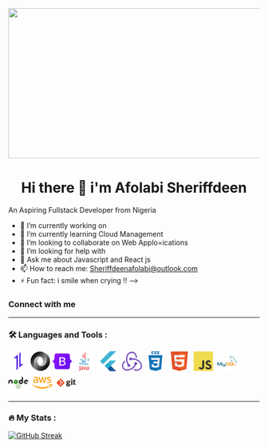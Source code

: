<div align="center">
  <img src="https://media.giphy.com/media/dWesBcTLavkZuG35MI/giphy.gif" width="600" height="300"/>
 
  # Hi there 👋 i'm Afolabi Sheriffdeen
</div>





 An Aspiring Fullstack Developer from Nigeria


- 🔭 I’m currently working on 
- 🌱 I’m currently learning Cloud Management
- 👯 I’m looking to collaborate on Web Applo=ications
- 🤔 I’m looking for help with 
- 💬 Ask me about Javascript and React js
- 📫 How to reach me: Sheriffdeenafolabi@outlook.com
- ⚡ Fun fact: i smile when crying !!
-->


### Connect with me

---


### :hammer_and_wrench: Languages and Tools :
<div>
 <img src="https://github.com/devicons/devicon/blob/master/icons/axios/axios-plain.svg" title="Axios" alt="Axiox" width="40" height="40"/>
 <img src="https://github.com/devicons/devicon/blob/master/icons/json/json-original.svg" title="Axios" alt="Axiox" width="40" height="40"/>
 <img src="https://github.com/devicons/devicon/blob/master/icons/bootstrap/bootstrap-original.svg" title="Bootstrap" alt="Bootstrap" width="40" height="40"/>
  <img src="https://github.com/devicons/devicon/blob/master/icons/java/java-original-wordmark.svg" title="Java" alt="Java" width="40" height="40"/>&nbsp;
  <img src="https://github.com/devicons/devicon/blob/master/icons/flutter/flutter-original.svg" title="Flutter" alt="Flutter" width="40" height="40"/>&nbsp;
  <img src="https://github.com/devicons/devicon/blob/master/icons/redux/redux-original.svg" title="Redux" alt="Redux " width="40" height="40"/>&nbsp;
  <img src="https://github.com/devicons/devicon/blob/master/icons/css3/css3-plain-wordmark.svg"  title="CSS3" alt="CSS" width="40" height="40"/>&nbsp;
  <img src="https://github.com/devicons/devicon/blob/master/icons/html5/html5-original.svg" title="HTML5" alt="HTML" width="40" height="40"/>&nbsp;
  <img src="https://github.com/devicons/devicon/blob/master/icons/javascript/javascript-original.svg" title="JavaScript" alt="JavaScript" width="40" height="40"/>&nbsp;
  <img src="https://github.com/devicons/devicon/blob/master/icons/mysql/mysql-original-wordmark.svg" title="MySQL"  alt="MySQL" width="40" height="40"/>&nbsp;
  <img src="https://github.com/devicons/devicon/blob/master/icons/nodejs/nodejs-original-wordmark.svg" title="NodeJS" alt="NodeJS" width="40" height="40"/>&nbsp;
  <img src="https://github.com/devicons/devicon/blob/master/icons/amazonwebservices/amazonwebservices-plain-wordmark.svg" title="AWS" alt="AWS" width="40" height="40"/>&nbsp;
  <img src="https://github.com/devicons/devicon/blob/master/icons/git/git-original-wordmark.svg" title="Git" **alt="Git" width="40" height="40"/>
</div>

---

### :fire: My Stats :

[![GitHub Streak](http://github-readme-streak-stats.herokuapp.com?user=Only1Afoo&theme=dark&background=000000)](https://git.io/streak-stats)



